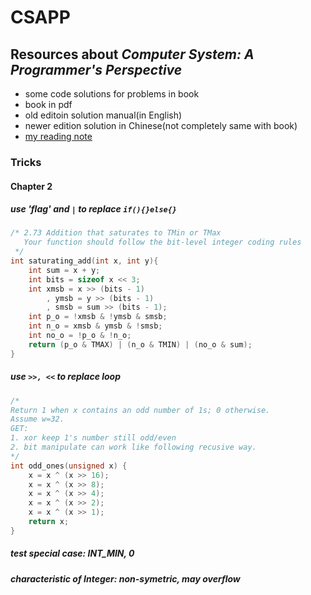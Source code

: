 # CSAPP

## Resources about *Computer System: A Programmer's Perspective*
- some code solutions for problems in book
- book in pdf
- old editoin solution manual(in English)
- newer edition solution in Chinese(not completely same with book)
- [my reading note](note.md)

### Tricks

#### Chapter 2

##### use 'flag' and `|` to replace `if(){}else{}`

```c
/* 2.73 Addition that saturates to TMin or TMax
   Your function should follow the bit-level integer coding rules
 */
int saturating_add(int x, int y){
    int sum = x + y;
    int bits = sizeof x << 3;
    int xmsb = x >> (bits - 1)
        , ymsb = y >> (bits - 1)
        , smsb = sum >> (bits - 1);
    int p_o = !xmsb & !ymsb & smsb;
    int n_o = xmsb & ymsb & !smsb;
    int no_o = !p_o & !n_o;
    return (p_o & TMAX) | (n_o & TMIN) | (no_o & sum);
}
```

##### use `>>, <<` to replace loop

```c
/*
Return 1 when x contains an odd number of 1s; 0 otherwise.
Assume w=32.
GET:
1. xor keep 1's number still odd/even
2. bit manipulate can work like following recusive way.
*/
int odd_ones(unsigned x) {
    x = x ^ (x >> 16);
    x = x ^ (x >> 8);
    x = x ^ (x >> 4);
    x = x ^ (x >> 2);
    x = x ^ (x >> 1);
    return x;
}
```

##### test special case: INT_MIN, 0
##### characteristic of Integer: non-symetric, may overflow 
